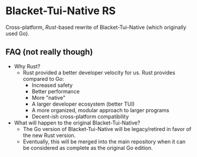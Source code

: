 # Blacket-Tui-Native RS
Cross-platform, *Rust*-based rewrite of Blacket-Tui-Native (which originally used Go).

## FAQ (not really though)
- Why Rust?
  - Rust provided a better developer velocity for us. Rust provides compared to Go:
    - Increased safety
    - Better performance
    - More "native"
    - A larger developer ecosystem (better TUI)
    - A more organized, modular approach to larger programs
    - Decent-ish cross-platform compatibility
- What will happen to the original Blacket-Tui-Native?
  - The Go version of Blacket-Tui-Native will be legacy/retired in favor of the new Rust version.
  - Eventually, this will be merged into the main repository when it can be considered as complete as the original Go edition.
